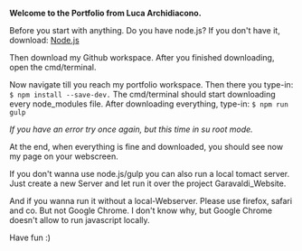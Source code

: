 **Welcome to the Portfolio from Luca Archidiacono.**

Before you start with anything. Do you have node.js?
If you don't have it, download: [Node.js](https://nodejs.org/en/)

Then download my Github workspace.
After you finished downloading, open the cmd/terminal.

Now navigate till you reach my portfolio workspace.
Then there you type-in: `$ npm install --save-dev.`
The cmd/terminal should start downloading every node_modules file.
After downloading everything, type-in: `$ npm run gulp`

_If you have an error try once again, but this time in su root mode._

At the end, when everything is fine and downloaded, you should see now my page on your webscreen.

If you don't wanna use node.js/gulp you can also run a local tomact server.
Just create a new Server and let run it over the project Garavaldi_Website.

And if you wanna run it without a local-Webserver. Please use firefox, safari and co. But not Google Chrome.
I don't know why, but Google Chrome doesn't allow to run javascript locally.

Have fun :)
